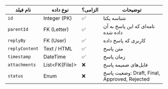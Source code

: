 | نام فیلد       | نوع داده       | الزامی؟ | توضیحات                                      |
| -------------- | -------------- | ------- | -------------------------------------------- |
| `id`           | Integer (PK)   | ✅       | شناسه یکتا                                   |
| `parentId`     | FK (Letter)    | ✅       | نامه‌ای که این پاسخ به آن داده شده           |
| `replyBy`      | FK (User)      | ✅       | کاربری که پاسخ داده                          |
| `replyContent` | Text / HTML    | ✅       | متن پاسخ                                     |
| `timestamp`    | DateTime       | ✅       | زمان پاسخ                                    |
| `attachments`  | List<FK(File)> | ❌       | فایل‌های ضمیمه پاسخ                          |
| `status`       | Enum           | ❌       | وضعیت پاسخ: Draft, Final, Approved, Rejected |